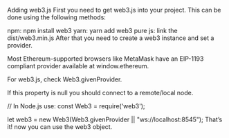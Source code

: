 Adding web3.js
First you need to get web3.js into your project. This can be done using the following methods:

npm: npm install web3
yarn: yarn add web3
pure js: link the dist/web3.min.js
After that you need to create a web3 instance and set a provider.

Most Ethereum-supported browsers like MetaMask have an EIP-1193 compliant provider available at window.ethereum.

For web3.js, check Web3.givenProvider.

If this property is null you should connect to a remote/local node.

// In Node.js use: const Web3 = require('web3');

let web3 = new Web3(Web3.givenProvider || "ws://localhost:8545");
That’s it! now you can use the web3 object.